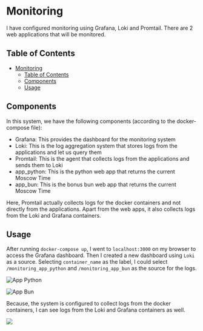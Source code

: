 # Monitoring

I have configured monitoring using Grafana, Loki and Promtail. There are 2 web applications that will be monitored.

## Table of Contents

- [Monitoring](#monitoring)
  - [Table of Contents](#table-of-contents)
  - [Components](#components)
  - [Usage](#usage)


## Components

In this system, we have the following components (according to the docker-compose file):

- Grafana: This provides the dashboard for the monitoring system
- Loki: This is the log aggregation system that stores logs from the applications and let us query them
- Promtail: This is the agent that collects logs from the applications and sends them to Loki
- app_python: This is the python web app that returns the current Moscow Time 
- app_bun: This is the bonus bun web app that returns the current Moscow Time

Here, Promtail actually collects logs for the docker containers and not directly from the applications. Apart from the web apps, it also collects logs from the Loki and Grafana containers.

## Usage

After running `docker-compose up`, I went to `localhost:3000` on my browser to access the Grafana dashboard. Then I created a new dashboard using `Loki` as a source. Selecting `container_name` as the label, I could select `/monitoring_app_python` and `/monitoring_app_bun` as the source for the logs.


![App Python](https://i.postimg.cc/Kvps47GZ/image.png)

![App Bun](https://i.postimg.cc/dVTn1zNB/image.png)

Because, the system is configured to collect logs from the docker containers, I can see logs from the Loki and Grafana containers as well.

![](https://i.postimg.cc/Nf2R7R8G/image.png)